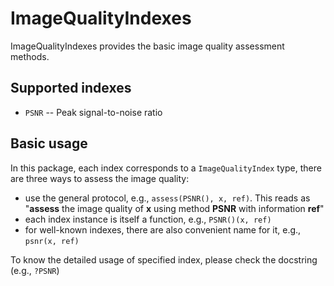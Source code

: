 # ImageQualityIndexes

ImageQualityIndexes provides the basic image quality assessment methods.

## Supported indexes

* `PSNR` -- Peak signal-to-noise ratio


## Basic usage

In this package, each index corresponds to a `ImageQualityIndex` type, there are three ways to assess the image quality:

* use the general protocol, e.g., `assess(PSNR(), x, ref)`. This reads as "**assess** the image quality of **x** using method **PSNR** with information **ref**"
* each index instance is itself a function, e.g., `PSNR()(x, ref)`
* for well-known indexes, there are also convenient name for it, e.g., `psnr(x, ref)`

To know the detailed usage of specified index, please check the docstring (e.g., `?PSNR`)
